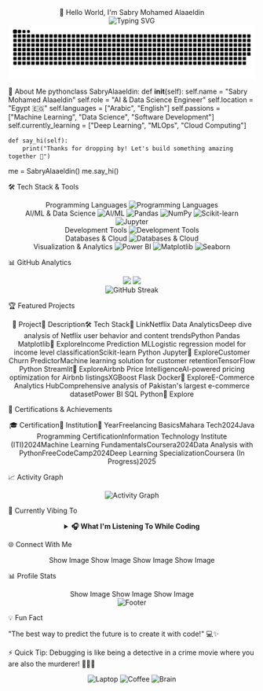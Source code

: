 <div align="center">👋 Hello World, I'm Sabry Mohamed Alaaeldin</div>
<div align="center">
  <img src="https://readme-typing-svg.herokuapp.com?font=Fira+Code&size=22&duration=4000&pause=1000&color=00D9FF&center=true&vCenter=true&width=600&lines=AI+%26+Data+Science+Engineer;Machine+Learning+Enthusiast;Full-Stack+Developer;Always+Learning+New+Technologies" alt="Typing SVG" />
</div>
<div align="center">
  <img src="https://raw.githubusercontent.com/platane/platane/output/github-contribution-grid-snake-dark.svg" alt="Snake animation" />
</div>

🚀 About Me
pythonclass SabryAlaaeldin:
    def __init__(self):
        self.name = "Sabry Mohamed Alaaeldin"
        self.role = "AI & Data Science Engineer"
        self.location = "Egypt 🇪🇬"
        self.languages = ["Arabic", "English"]
        self.passions = ["Machine Learning", "Data Science", "Software Development"]
        self.currently_learning = ["Deep Learning", "MLOps", "Cloud Computing"]
        
    def say_hi(self):
        print("Thanks for dropping by! Let's build something amazing together 🚀")

me = SabryAlaaeldin()
me.say_hi()

🛠️ Tech Stack & Tools
<div align="center">
Programming Languages
<img src="https://skillicons.dev/icons?i=python,c,cpp,java,js,sql,bash&theme=dark" alt="Programming Languages" />
</div>
<div align="center">
AI/ML & Data Science
<img src="https://skillicons.dev/icons?i=tensorflow,pytorch&theme=dark" alt="AI/ML" />
<img src="https://img.shields.io/badge/pandas-150458?style=for-the-badge&logo=pandas&logoColor=white" alt="Pandas" />
<img src="https://img.shields.io/badge/numpy-013243?style=for-the-badge&logo=numpy&logoColor=white" alt="NumPy" />
<img src="https://img.shields.io/badge/scikit--learn-F7931E?style=for-the-badge&logo=scikit-learn&logoColor=white" alt="Scikit-learn" />
<img src="https://img.shields.io/badge/jupyter-F37626?style=for-the-badge&logo=jupyter&logoColor=white" alt="Jupyter" />
</div>
<div align="center">
Development Tools
<img src="https://skillicons.dev/icons?i=git,github,vscode,linux,windows&theme=dark" alt="Development Tools" />
</div>
<div align="center">
Databases & Cloud
<img src="https://skillicons.dev/icons?i=sqlite,firebase,aws&theme=dark" alt="Databases & Cloud" />
</div>
<div align="center">
Visualization & Analytics
<img src="https://img.shields.io/badge/Power%20BI-F2C811?style=for-the-badge&logo=powerbi&logoColor=black" alt="Power BI" />
<img src="https://img.shields.io/badge/Matplotlib-11557C?style=for-the-badge&logo=matplotlib&logoColor=white" alt="Matplotlib" />
<img src="https://img.shields.io/badge/Seaborn-4C72B0?style=for-the-badge&logo=seaborn&logoColor=white" alt="Seaborn" />
</div>

📊 GitHub Analytics
<div align="center">
  <img height="180em" src="https://github-readme-stats.vercel.app/api?username=SabryAlaa10&show_icons=true&theme=radical&include_all_commits=true&count_private=true&border_radius=10"/>
  <img height="180em" src="https://github-readme-stats.vercel.app/api/top-langs/?username=SabryAlaa10&layout=compact&langs_count=8&theme=radical&border_radius=10"/>
</div>
<div align="center">
  <img src="https://github-readme-streak-stats.herokuapp.com/?user=SabryAlaa10&theme=radical&border_radius=10" alt="GitHub Streak" />
</div>

🏆 Featured Projects
<div align="center">
🎯 Project📝 Description🛠️ Tech Stack🔗 LinkNetflix Data AnalyticsDeep dive analysis of Netflix user behavior and content trendsPython Pandas Matplotlib🔗 ExploreIncome Prediction MLLogistic regression model for income level classificationScikit-learn Python Jupyter🔗 ExploreCustomer Churn PredictorMachine learning solution for customer retentionTensorFlow Python Streamlit🔗 ExploreAirbnb Price IntelligenceAI-powered pricing optimization for Airbnb listingsXGBoost Flask Docker🔗 ExploreE-Commerce Analytics HubComprehensive analysis of Pakistan's largest e-commerce datasetPower BI SQL Python🔗 Explore
</div>

🏅 Certifications & Achievements
<div align="center">
🎓 Certification🏢 Institution📅 YearFreelancing BasicsMahara Tech2024Java Programming CertificationInformation Technology Institute (ITI)2024Machine Learning FundamentalsCoursera2024Data Analysis with PythonFreeCodeCamp2024Deep Learning SpecializationCoursera (In Progress)2025
</div>

📈 Activity Graph
<div align="center">
  <img src="https://github-readme-activity-graph.vercel.app/graph?username=SabryAlaa10&theme=react-dark&bg_color=20232a&color=61dafb&line=61dafb&point=61dafb&area=true&hide_border=true" alt="Activity Graph" />
</div>

🎵 Currently Vibing To
<div align="center">
  <details>
    <summary><strong>🎧 What I'm Listening To While Coding</strong></summary>
    <br>
Show Image
  </details>
</div>

🌐 Connect With Me
<div align="center">
Show Image
Show Image
Show Image
Show Image
</div>

📊 Profile Stats
<div align="center">
Show Image
Show Image
Show Image
</div>

<div align="center">
  <img src="https://capsule-render.vercel.app/api?type=waving&color=gradient&height=100&section=footer&text=Thanks%20for%20Visiting!&fontSize=20&fontColor=white" alt="Footer" />
</div>

💡 Fun Fact

"The best way to predict the future is to create it with code!" 💻✨

⚡ Quick Tip: Debugging is like being a detective in a crime movie where you are also the murderer! 🕵️‍♂️🐛
<div align="center">
  <img src="https://raw.githubusercontent.com/Tarikul-Islam-Anik/Animated-Fluent-Emojis/master/Emojis/Objects/Laptop.png" alt="Laptop" width="50" height="50" />
  <img src="https://raw.githubusercontent.com/Tarikul-Islam-Anik/Animated-Fluent-Emojis/master/Emojis/Objects/Coffee.png" alt="Coffee" width="50" height="50" />
  <img src="https://raw.githubusercontent.com/Tarikul-Islam-Anik/Animated-Fluent-Emojis/master/Emojis/Objects/Brain.png" alt="Brain" width="50" height="50" />
</div>
